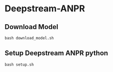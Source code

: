 # Deepstream-ANPR
## Download Model
```
bash download_model.sh
```
## Setup Deepstream ANPR python
```
bash setup.sh
```